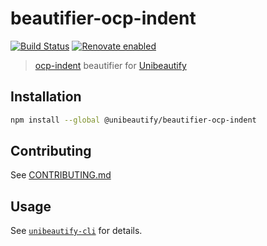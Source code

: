 # beautifier-ocp-indent

[![Build Status](https://travis-ci.com/Unibeautify/beautifier-ocp-indent.svg?branch=master)](https://travis-ci.com/Unibeautify/beautifier-ocp-indent) [![Renovate enabled](https://img.shields.io/badge/renovate-enabled-brightgreen.svg)](https://renovateapp.com/)

> [ocp-indent](https://github.com/OCamlPro/ocp-indent) beautifier for [Unibeautify](https://github.com/Unibeautify)

## Installation

```bash
npm install --global @unibeautify/beautifier-ocp-indent
```

## Contributing

See [CONTRIBUTING.md](CONTRIBUTING.md)

## Usage

See [`unibeautify-cli`](https://github.com/Unibeautify/unibeautify-cli) for details.
